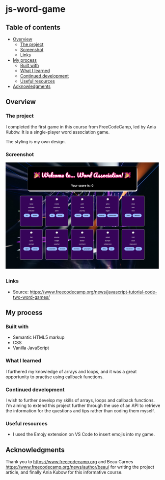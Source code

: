 # js-word-game

## Table of contents

- [Overview](#overview)
  - [The project](#the-project)
  - [Screenshot](#screenshot)
  - [Links](#links)
- [My process](#my-process)
  - [Built with](#built-with)
  - [What I learned](#what-i-learned)
  - [Continued development](#continued-development)
  - [Useful resources](#useful-resources)
- [Acknowledgments](#acknowledgments)

## Overview

### The project

I completed the first game in this course from FreeCodeCamp, led by Ania Kubów. It is a single-player word association game.

The styling is my own design.

<!-- At the end of the course, I added an extra feature of my own so both of the buttons would be disabled after the user had clicked on their first choice. Before this, the user was able to click on the correct answer and score a point back if their first choice had been wrong, and vice versa: there was the danger of losing a point by being able to click on the wrong answer after submitting the correct answer first. -->

### Screenshot

![Screenshot](screenshot.jpg)

### Links

- Source: https://www.freecodecamp.org/news/javascript-tutorial-code-two-word-games/

## My process

### Built with

- Semantic HTML5 markup
- CSS
- Vanilla JavaScript

### What I learned

I furthered my knowledge of arrays and loops, and it was a great opportunity to practise using callback functions.

### Continued development

I wish to further develop my skills of arrays, loops and callback functions. I'm aiming to extend this project further through the use of an API to retrieve the information for the questions and tips rather than coding them myself.

### Useful resources

- I used the Emojy extension on VS Code to insert emojis into my game.

## Acknowledgments

Thank you to https://www.freecodecamp.org and Beau Carnes https://www.freecodecamp.org/news/author/beau/ for writing the project article, and finally Ania Kubow for this informative course.
